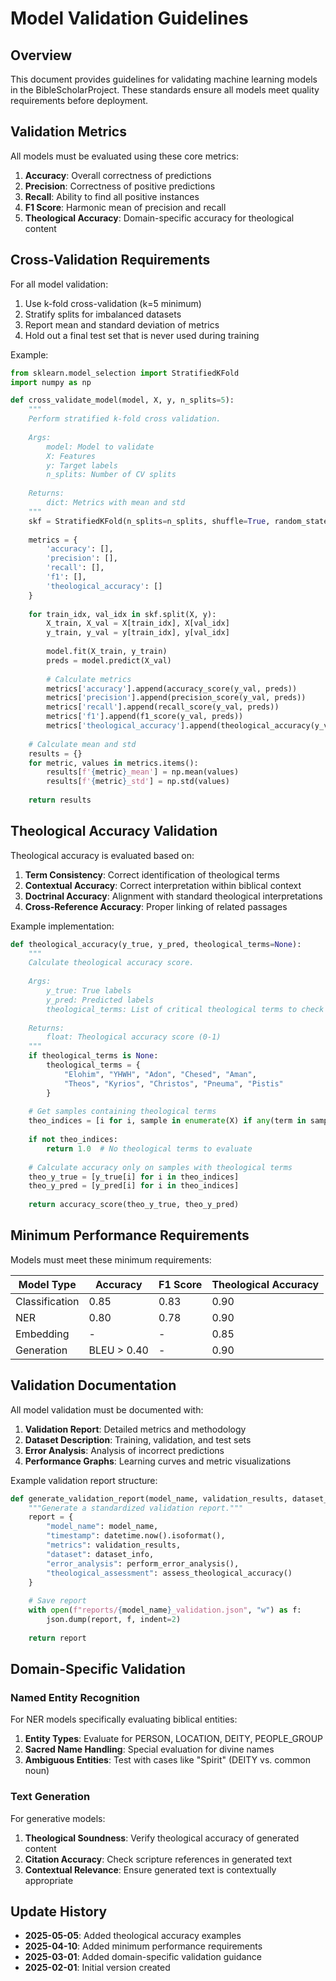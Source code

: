 # Model Validation Guidelines

## Overview

This document provides guidelines for validating machine learning models in the BibleScholarProject. These standards ensure all models meet quality requirements before deployment.

## Validation Metrics

All models must be evaluated using these core metrics:

1. **Accuracy**: Overall correctness of predictions
2. **Precision**: Correctness of positive predictions
3. **Recall**: Ability to find all positive instances
4. **F1 Score**: Harmonic mean of precision and recall
5. **Theological Accuracy**: Domain-specific accuracy for theological content

## Cross-Validation Requirements

For all model validation:

1. Use k-fold cross-validation (k=5 minimum)
2. Stratify splits for imbalanced datasets
3. Report mean and standard deviation of metrics
4. Hold out a final test set that is never used during training

Example:
```python
from sklearn.model_selection import StratifiedKFold
import numpy as np

def cross_validate_model(model, X, y, n_splits=5):
    """
    Perform stratified k-fold cross validation.
    
    Args:
        model: Model to validate
        X: Features
        y: Target labels
        n_splits: Number of CV splits
        
    Returns:
        dict: Metrics with mean and std
    """
    skf = StratifiedKFold(n_splits=n_splits, shuffle=True, random_state=42)
    
    metrics = {
        'accuracy': [],
        'precision': [],
        'recall': [],
        'f1': [],
        'theological_accuracy': []
    }
    
    for train_idx, val_idx in skf.split(X, y):
        X_train, X_val = X[train_idx], X[val_idx]
        y_train, y_val = y[train_idx], y[val_idx]
        
        model.fit(X_train, y_train)
        preds = model.predict(X_val)
        
        # Calculate metrics
        metrics['accuracy'].append(accuracy_score(y_val, preds))
        metrics['precision'].append(precision_score(y_val, preds))
        metrics['recall'].append(recall_score(y_val, preds))
        metrics['f1'].append(f1_score(y_val, preds))
        metrics['theological_accuracy'].append(theological_accuracy(y_val, preds))
    
    # Calculate mean and std
    results = {}
    for metric, values in metrics.items():
        results[f'{metric}_mean'] = np.mean(values)
        results[f'{metric}_std'] = np.std(values)
    
    return results
```

## Theological Accuracy Validation

Theological accuracy is evaluated based on:

1. **Term Consistency**: Correct identification of theological terms
2. **Contextual Accuracy**: Correct interpretation within biblical context
3. **Doctrinal Accuracy**: Alignment with standard theological interpretations
4. **Cross-Reference Accuracy**: Proper linking of related passages

Example implementation:
```python
def theological_accuracy(y_true, y_pred, theological_terms=None):
    """
    Calculate theological accuracy score.
    
    Args:
        y_true: True labels
        y_pred: Predicted labels
        theological_terms: List of critical theological terms to check
        
    Returns:
        float: Theological accuracy score (0-1)
    """
    if theological_terms is None:
        theological_terms = {
            "Elohim", "YHWH", "Adon", "Chesed", "Aman",
            "Theos", "Kyrios", "Christos", "Pneuma", "Pistis"
        }
    
    # Get samples containing theological terms
    theo_indices = [i for i, sample in enumerate(X) if any(term in sample for term in theological_terms)]
    
    if not theo_indices:
        return 1.0  # No theological terms to evaluate
    
    # Calculate accuracy only on samples with theological terms
    theo_y_true = [y_true[i] for i in theo_indices]
    theo_y_pred = [y_pred[i] for i in theo_indices]
    
    return accuracy_score(theo_y_true, theo_y_pred)
```

## Minimum Performance Requirements

Models must meet these minimum requirements:

| Model Type | Accuracy | F1 Score | Theological Accuracy |
|------------|----------|----------|----------------------|
| Classification | 0.85 | 0.83 | 0.90 |
| NER | 0.80 | 0.78 | 0.90 |
| Embedding | - | - | 0.85 |
| Generation | BLEU > 0.40 | - | 0.90 |

## Validation Documentation

All model validation must be documented with:

1. **Validation Report**: Detailed metrics and methodology
2. **Dataset Description**: Training, validation, and test sets
3. **Error Analysis**: Analysis of incorrect predictions
4. **Performance Graphs**: Learning curves and metric visualizations

Example validation report structure:
```python
def generate_validation_report(model_name, validation_results, dataset_info):
    """Generate a standardized validation report."""
    report = {
        "model_name": model_name,
        "timestamp": datetime.now().isoformat(),
        "metrics": validation_results,
        "dataset": dataset_info,
        "error_analysis": perform_error_analysis(),
        "theological_assessment": assess_theological_accuracy()
    }
    
    # Save report
    with open(f"reports/{model_name}_validation.json", "w") as f:
        json.dump(report, f, indent=2)
    
    return report
```

## Domain-Specific Validation

### Named Entity Recognition

For NER models specifically evaluating biblical entities:

1. **Entity Types**: Evaluate for PERSON, LOCATION, DEITY, PEOPLE_GROUP
2. **Sacred Name Handling**: Special evaluation for divine names
3. **Ambiguous Entities**: Test with cases like "Spirit" (DEITY vs. common noun)

### Text Generation

For generative models:

1. **Theological Soundness**: Verify theological accuracy of generated content
2. **Citation Accuracy**: Check scripture references in generated text
3. **Contextual Relevance**: Ensure generated text is contextually appropriate

## Update History

- **2025-05-05**: Added theological accuracy examples
- **2025-04-10**: Added minimum performance requirements
- **2025-03-01**: Added domain-specific validation guidance
- **2025-02-01**: Initial version created 